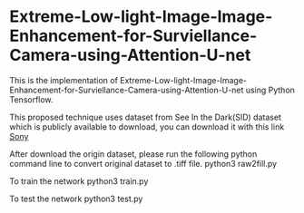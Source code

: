 # Extreme-Low-light-Image-Image-Enhancement-for-Surviellance-Camera-using-Attention-U-net

This is the implementation of Extreme-Low-light-Image-Image-Enhancement-for-Surviellance-Camera-using-Attention-U-net using Python Tensorflow.

This proposed technique uses dataset from See In the Dark(SID) dataset which is publicly available to download, you can download it with this link <a href="https://storage.googleapis.com/isl-datasets/SID/Sony.zip" rel="nofollow">Sony</a>


After download the origin dataset, please run the following python command line to convert original dataset to .tiff file.
python3 raw2fill.py 

To train the network 
python3 train.py 

To test the network 
python3 test.py 
